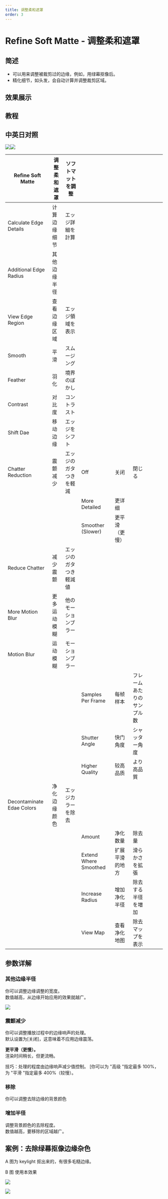 ```yaml
---
title: 调整柔和遮罩
order: 3
---
```


# Refine Soft Matte - 调整柔和遮罩

## 简述

- 可以用来调整被裁剪过的边缘，例如，用绿幕抠像后。
- 精化细节，如头发，会自动计算并调整裁剪区域。

## 效果展示

## 教程

## 中英日对照

![](https://mir.yuelili.com/user/AE/effects/AE-Effects-Matte-Refine_Soft_Matte.png)![](https://mir.yuelili.com/user/AE/effects/AE-Effects-Matte-Refine_Soft_Matte_cn.png)

| Refine Soft Matte         | 调整柔和遮罩 | ソフトマットを調整     |                       |                |                            |     |     |     |
| ------------------------- | ------------ | ---------------------- | --------------------- | -------------- | -------------------------- | --- | --- | --- |
| Calculate Edge Details    | 计算边缘细节 | エッジ詳細を計算       |                       |                |                            |     |     |     |
| Additional Edge Radius    | 其他边缘半径 |                        |                       |                |                            |     |     |     |
| View Edge Region          | 查看边缘区域 | エッジ領域を表示       |                       |                |                            |     |     |     |
| Smooth                    | 平滑         | スムージング           |                       |                |                            |     |     |     |
| Feather                   | 羽化         | 境界のぼかし           |                       |                |                            |     |     |     |
| Contrast                  | 对比度       | コントラスト           |                       |                |                            |     |     |     |
| Shift Dae                 | 移动边缘     | エッジをシフト         |                       |                |                            |     |     |     |
| Chatter Reduction         | 震颤减少     | エッジのガタつきを軽減 | Off                   | 关闭           | 閉じる                     |     |     |     |
|                           |              |                        | More Detailed         | 更详细         |                            |     |     |     |
|                           |              |                        | Smoother (Slower)     | 更平滑（更慢） |                            |     |     |     |
| Reduce Chatter            | 减少震颤     | エッジのガタつき軽減値 |                       |                |                            |     |     |     |
| More Motion Blur          | 更多运动模糊 | 他のモーションブラー   |                       |                |                            |     |     |     |
| Motion Blur               | 运动模糊     | モーションブラー       |                       |                |                            |     |     |     |
|                           |              |                        | Samples Per Frame     | 每帧样本       | フレームあたりのサンプル数 |     |     |     |
|                           |              |                        | Shutter Angle         | 快门角度       | シャッター角度             |     |     |     |
|                           |              |                        | Higher Quality        | 较高品质       | より高品質                 |     |     |     |
| Decontaminate Edae Colors | 净化边缘颜色 | エッジカラーを除去     |                       |                |                            |     |     |     |
|                           |              |                        | Amount                | 净化数量       | 除去量                     |     |     |     |
|                           |              |                        | Extend Where Smoothed | 扩展平滑的地方 | 滑らかさを拡張             |     |     |     |
|                           |              |                        | Increase Radius       | 增加净化半径   | 除去する半径を増加         |     |     |     |
|                           |              |                        | View Map              | 查看净化地图   | 除去マップを表示           |     |     |     |

## 参数详解

### 其他边缘半径

你可以调整边缘调整的宽度。  
数值越高，从边缘开始应用的效果就越广。

![](https://cdn.yuelili.com/20211225204815.png)

### 震颤减少

你可以调整播放过程中的边缘响声的处理。  
默认设置为[关闭]，这意味着不应用边缘震荡。

**更平滑（更慢）。**  
渲染时间稍长，但更流畅。

技巧：处理的程度由边缘响声减少值控制。 [你可以为 "高级 "指定最多 100%，为 "平滑 "指定最多 400%（较慢）。

### 移除

你可以调整去除边缘的背景颜色

### 增加半径

调整背景颜色的去除程度。  
数值越高，要移除的区域越广。

## 案例：去除绿幕抠像边缘杂色

A 图为 keylight 抠出来的，有很多毛糙边缘。

B 图 使用本效果

![](https://cdn.yuelili.com/20211225211456.png)

![](https://cdn.yuelili.com/20211225211339.png)
